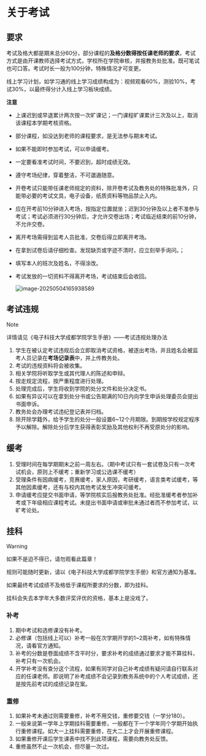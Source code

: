 # 关于考试

## 要求

考试及格大都是期末总分60分，部分课程的**及格分数得按任课老师的要求**，考试方式是由开课教师选择考试方式，学校所在学院审核，并报教务处批准。既可笔试也可口答。考试时长一般为100分钟，特殊情况才可变更。

线上学习计划，如学习通的线上学习成绩构成为：视频观看60%，测验10%，考试30%，以最终得分计入线上学习板块成绩。

**注意**

- 上课迟到或早退累计两次按一次旷课记；一门课程旷课累计三次及以上，取消该课程本学期考核资格。

- 部分课程，如没达到老师的课程要求，是无法参与期末考试。

- 如果不能即时参加考试，可以申请缓考。

- 一定要看准考试时间，不要迟到，超时成绩无效。

- 遵守考场纪律，穿着整洁，不可邋遢随意。

- 开卷考试只能带任课老师规定的资料，除开卷考试及教务处的特殊批准外，只能带必要的考试文具，电子设备，纸质资料等物品禁止入内。

- 应在开考前10分钟进入考场，按指定位置就坐；迟到30分钟及以上者不准参与考试；考试必须进行30分钟后，才允许交卷出场；考试临近结束的前10分钟，不允许交卷。

- 离开考场需得到监考人员批准，交卷后得立即离开考场。

- 在拿到试卷后请仔细检查。发现缺页或字迹不清时，应立刻举手询问。；

- 填写本人的班次及姓名，不得涂改。

- 考试发放的一切资料不得离开考场，考试结束后会收回。

  ![image-20250504165938589](C:/Users/cheng/AppData/Roaming/Typora/typora-user-images/image-20250504165938589.png)

## 考试违规

> [!NOTE]
>
> 详情请见《电子科技大学成都学院学生手册》——考试违规处理办法

1. 学生在被认定考试违规后会立即取消考试资格，被逐出考场，并且姓名会被监考人员记录在**考场记录表**中，并上传教务处。
2. 考试的违规资料将会被收集。
3. 相关学院将听取学生或其代理人的陈述和申辩。
4. 按走规定流程，按严重程度进行处理。
5. 处理完成后，学生将收到学院的处分文件和处分决定书。
6. 如果有异议可以在拿到处分书或公告期满的10日内向学生申诉处理委员会提出书面申诉。
7. 教务处会办理考试违纪登记表并归档。
8. 除开除学籍外，给予学生的处分一般设置6~12个月期限。到期按学校规定程序予以解除。解除处分后学生获得表彰奖励及其他权利不再受原处分的影响。

## 缓考

1. 受理时间在每学期期末之前一周左右。（期中考试只有一套试卷及只有一次考试机会，原则上不缓考；重新学习或公选课不缓考）
2. 受理条件有因病缓考，竞赛缓考，家人原因，考研缓考，语言类考试缓考，等其他因素缓考，还有与校内其他考试发生冲突可缓考。
3. 申请缓考应提交书面申请，等学院核实后报教务处批准。经批准缓考者参加补考或下年级相应课程考试。未提出书面申请或审批未通过者而不参加考试，以旷考论处。

## 挂科

> [!WARNING]
>
> 如果不是迫不得已，请勿观看此篇章！
>
> 规则可能随时更新，请以《电子科技大学成都学院学生手册》和官方通知为基准。

如果最终考试成绩不及格低于课程所要求的分数，即为挂科。

挂科会失去本学年大多数评奖评优的资格，基本上是没戏了。

### 补考

1. 期中考试和选修课没有补考。
2. 必修课（包括线上可以）补考一般在次学期开学的1~2周补考，如有特殊情况，请看官方通知。
3. 补考的分数是卷面成绩不含平时分，要求补考的成绩通过要求才能不算挂科，补考只有一次机会。
4. 开学补考没有查分这个流程，如果有同学对自己补考成绩有疑问请自行联系对应的任课老师。即说明了补考成绩不会记录到教务系统中的个人考试成绩，还是按先前考试的成绩记录在案。

### 重修

1. 如果补考未通过则需要重修，补考不用交钱，重修要交钱（一学分180）。
2. 一般来说第一学年上学期挂科需要重修，一般都在下一个学年同个学期开始执行重修课程。如大一上挂科需要重修，在大二上才会开展重修课程。
3. 如果重修开课后学生课表中找不到此项课程，需要向教务处反馈。
4. 重修虽然不止一次机会，但尽量一次过。
